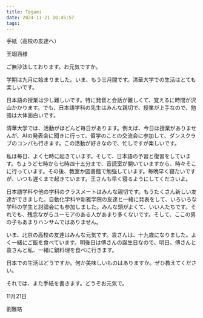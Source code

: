 ```yaml
---
title: Tegami
date: 2024-11-21 10:45:57
tags:
---
```

手紙（高校の友達へ）

王翊涵様

ご無沙汰しております。お元気ですか。

学期は九月に始まりました。いま、もう三月間です。清華大学での生活はとても楽しいです。

日本語の授業は少し難しいです。特に発音と会話が難しくて、覚えるに時間が沢山かかります。でも、日本語学科の先生はみんな親切で、授業が上手なので、勉強は大体面白いです。

清華大学では、活動がほどんど毎日があります。例えば、今日は授業がありませんが、AIの発表会に聞きに行って、留学のことの交流会に参加して、ダンスクラブのコンパも行きます。この活動が好きなので、忙しですが楽しいです。

私は毎日、よく七時に起きています。そして、日本語の予習と復習をしています。ちょうど七時から七時四十五分まで、音読室が開いていますから、時々そこに行っています。その後、教室か図書館で勉強しています。毎晩早く寝たいですが、いつも遅くまで起きています。王さんも早く寝るようにしてくださいよ。

日本語学科や他の学科のクラスメートはみんな親切です。もうたくさん新しい友達ができました。自動化学科や新雅学院の友達と一緒に発表をして、いろいろな学科の学生と討論会にも参加しました。みんな頭がよくて、いい人たちです。それでも、残念ながらユーモアのある人があまり多くないです。そして、ここの男の子もあまりハンサムではありません。

いま、北京の高校の友達はみんな元気です。袁さんは、十九歳になりました。よく一緒にご飯を食べています。明後日は傅さんの誕生日なので、明日、傅さんと袁さんと私、一緒に鍋料理を食べに行きます。

日本での生活はどうですか。何か美味しいものはありますか。ぜひ教えてください。

それでは、また手紙を書きます。どうぞお元気で。

11月21日

劉雅珞